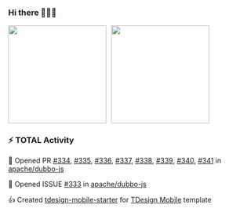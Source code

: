 ### Hi there 👋👋👋

<div style="display: flex; gap: 10px;">
  <img height="200px" src="https://github-readme-stats.vercel.app/api?username=jianyi-gronk&show_icons=true&theme=flag-india&count_private=true&hide_rank=true&include_all_commits=true">
  <img height="200px" src="https://github-readme-stats.vercel.app/api/top-langs/?username=jianyi-gronk&layout=donut">
</div>

### :zap: TOTAL Activity

<!--START_SECTION:activity-->
💪 Opened PR [#334](https://github.com/apache/dubbo-js/pull/334), [#335](https://github.com/apache/dubbo-js/pull/335), [#336](https://github.com/apache/dubbo-js/pull/336), [#337](https://github.com/apache/dubbo-js/pull/337), [#338](https://github.com/apache/dubbo-js/pull/338), [#339](https://github.com/apache/dubbo-js/pull/339), [#340](https://github.com/apache/dubbo-js/pull/340), [#341](https://github.com/apache/dubbo-js/pull/341) in [apache/dubbo-js](https://github.com/apache/dubbo-js)

👏 Opened ISSUE [#333](https://github.com/apache/dubbo-js/issues/333) in [apache/dubbo-js](https://github.com/apache/dubbo-js)

👍 Created [tdesign-mobile-starter](https://github.com/jianyi-gronk/tdesign-mobile-starter) for [TDesign Mobile](https://github.com/Tencent/tdesign-mobile-vue) template
